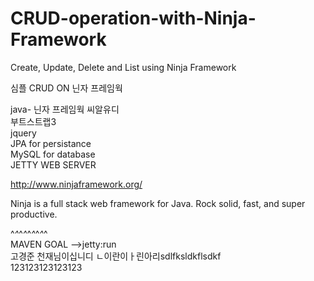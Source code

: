# CRUD-operation-with-Ninja-Framework
Create, Update, Delete and List using Ninja Framework

  심플 CRUD ON 닌자 프레임웍


java-  닌자 프레임웍 씨알유디<BR/>
부트스트랩3<BR/>
jquery<BR/>
JPA for persistance<BR/>
MySQL for database<BR/>
JETTY WEB SERVER

http://www.ninjaframework.org/

Ninja is a full stack web framework for Java.
Rock solid, fast, and super productive.


^_^_^_^_^_^_^_^_^<br/>
MAVEN GOAL -->jetty:run<br/>
 고경준 천재님이십니디 ㄴ이란이ㅏ린아리sdlfksldkflsdkf<br/>
 123123123123123
 
 
 
 

